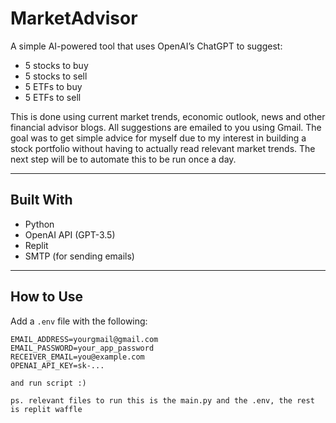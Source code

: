 # MarketAdvisor

A simple AI-powered tool that uses OpenAI’s ChatGPT to suggest:

- 5 stocks to buy  
- 5 stocks to sell  
- 5 ETFs to buy  
- 5 ETFs to sell  

This is done using current market trends, economic outlook, news and other financial advisor blogs.
All suggestions are emailed to you using Gmail. The goal was to get simple advice for myself due to my interest in building a stock portfolio without having to actually read relevant market trends. The next step will be to automate this to be run once a day.

---

## Built With
- Python
- OpenAI API (GPT-3.5)
- Replit
- SMTP (for sending emails)

---

## How to Use

 Add a `.env` file with the following:

```env
EMAIL_ADDRESS=yourgmail@gmail.com
EMAIL_PASSWORD=your_app_password
RECEIVER_EMAIL=you@example.com
OPENAI_API_KEY=sk-...

and run script :)

ps. relevant files to run this is the main.py and the .env, the rest is replit waffle
